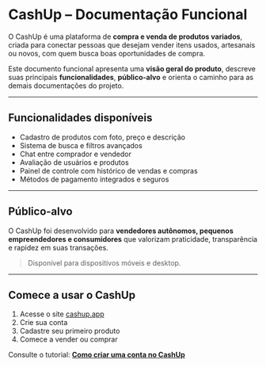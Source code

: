 # CashUp – Documentação Funcional

O CashUp é uma plataforma de **compra e venda de produtos variados**, criada para conectar pessoas que desejam vender itens usados, artesanais ou novos, com quem busca boas oportunidades de compra.

Este documento funcional apresenta uma **visão geral do produto**, descreve suas principais **funcionalidades**, **público-alvo** e orienta o caminho para as demais documentações do projeto.

---

## Funcionalidades disponíveis

- Cadastro de produtos com foto, preço e descrição  
- Sistema de busca e filtros avançados  
- Chat entre comprador e vendedor  
- Avaliação de usuários e produtos  
- Painel de controle com histórico de vendas e compras  
- Métodos de pagamento integrados e seguros  

---

## Público-alvo

O CashUp foi desenvolvido para **vendedores autônomos, pequenos empreendedores e consumidores** que valorizam praticidade, transparência e rapidez em suas transações.

> Disponível para dispositivos móveis e desktop.  

---

## Comece a usar o CashUp

1. Acesse o site [cashup.app](#)  
2. Crie sua conta  
3. Cadastre seu primeiro produto  
4. Comece a vender ou comprar

Consulte o tutorial: [**Como criar uma conta no CashUp**](./docs/tutorial-criar-conta.md)



